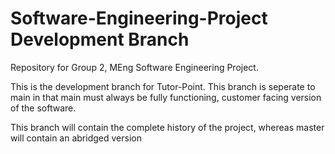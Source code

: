 # Software-Engineering-Project Development Branch
Repository for Group 2, MEng Software Engineering Project.

This is the development branch for Tutor-Point. This branch is seperate to main in that main must always be fully functioning, customer facing version of the software.

This branch will contain the complete history of the project, whereas master will contain an abridged version
